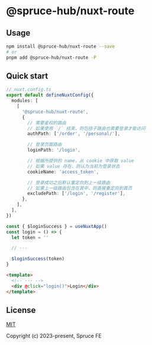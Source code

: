 # @spruce-hub/nuxt-route

## Usage

```bash
npm install @spruce-hub/nuxt-route --save
# or
pnpm add @spruce-hub/nuxt-route -P
```

## Quick start

```ts
// nuxt.config.ts
export default defineNuxtConfig({
  modules: [
    [
      '@spruce-hub/nuxt-route',
      {
        // 需要鉴权的路由
        // 如果使用 `/` 结束，则包括子路由也需要登录才能访问
        authPath: ['/order', '/personal/'],

        // 登录页面路由
        loginPath: '/login',

        // 根据所提供的 name，从 cookie 中获取 value
        // 如果 value 存在，则认为当前为登录状态
        cookieName: 'access_token',

        // 登录成功之后默认重定向到上一级路由
        // 如果上一级路由包含在其中，则直接重定向到首页
        excludePath: ['/login', '/register'],
      },
    ],
  ],
})
```

```ts
const { $loginSuccess } = useNuxtApp()
const login = () => {
  let token = ''

  // ···

  $loginSuccess(token)
}
```

```html
<template>
  <!-- ··· -->
  <div @click="login()">Login</div>
</template>
```

## License

[MIT](https://opensource.org/licenses/MIT)

Copyright (c) 2023-present, Spruce FE
